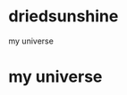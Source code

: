 # driedsunshine
<html>
<head>
<tittle> my universe </tittle>
</head>

<body> 
  <h1> my universe </h1>
  
</body>
